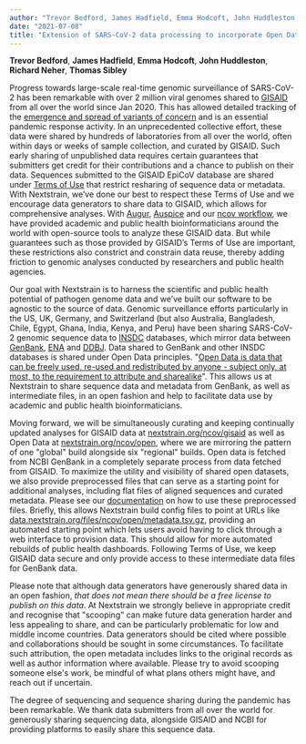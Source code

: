 ```yaml
---
author: "Trevor Bedford, James Hadfield, Emma Hodcoft, John Huddleston, Richard Neher, Thomas Sibley"
date: "2021-07-08"
title: "Extension of SARS-CoV-2 data processing to incorporate Open Data through GenBank"
---
```


**Trevor Bedford**, **James Hadfield**, **Emma Hodcoft**, **John Huddleston**, **Richard Neher**, **Thomas Sibley**

Progress towards large-scale real-time genomic surveillance of SARS-CoV-2 has been remarkable with over 2 million viral genomes shared to [GISAID](https://www.gisaid.org/) from all over the world since Jan 2020. This has allowed detailed tracking of the [emergence and spread of variants of concern](https://www.who.int/en/activities/tracking-SARS-CoV-2-variants/) and is an essential pandemic response activity. In an unprecedented collective effort, these data were shared by hundreds of laboratories from all over the world, often within days or weeks of sample collection, and curated by GISAID. Such early sharing of unpublished data requires certain guarantees that submitters get credit for their contributions and a chance to publish on their data. Sequences submitted to the GISAID EpiCoV database are shared under [Terms of Use](https://www.gisaid.org/registration/terms-of-use/) that restrict resharing of sequence data or metadata. With Nextstrain, we’ve done our best to respect these Terms of Use and we encourage data generators to share data to GISAID, which allows for comprehensive analyses. With [Augur](https://github.com/nextstrain/augur), [Auspice](https://github.com/nextstrain/auspice) and our [ncov workflow](https://github.com/nextstrain/ncov), we have provided academic and public health bioinformaticians around the world with open-source tools to analyze these GISAID data. But while guarantees such as those provided by GISAID’s Terms of Use are important, these restrictions also constrict and constrain data reuse, thereby adding friction to genomic analyses conducted by researchers and public health agencies.

Our goal with Nextstrain is to harness the scientific and public health potential of pathogen genome data and we’ve built our software to be agnostic to the source of data. Genomic surveillance efforts particularly in the US, UK, Germany, and Switzerland (but also Australia, Bangladesh, Chile, Egypt, Ghana, India, Kenya, and Peru) have been sharing SARS-CoV-2 genomic sequence data to [INSDC](http://www.insdc.org/) databases, which mirror data between [GenBank](https://www.ncbi.nlm.nih.gov/genbank/), [ENA](https://www.ebi.ac.uk/ena/browser/home) and [DDBJ](https://www.ddbj.nig.ac.jp/). Data shared to GenBank and other INSDC databases is shared under Open Data principles. "[Open Data is data that can be freely used, re-used and redistributed by anyone - subject only, at most, to the requirement to attribute and sharealike](https://opendatahandbook.org/guide/en/what-is-open-data/)". This allows us at Nextstrain to share sequence data and metadata from GenBank, as well as intermediate files, in an open fashion and help to facilitate data use by academic and public health bioinformaticians.

Moving forward, we will be simultaneously curating and keeping continually updated analyses for GISAID data at [nextstrain.org/ncov/gisaid](https://nextstrain.org/ncov/gisaid) as well as Open Data at [nextstrain.org/ncov/open](https://nextstrain.org/ncov/open), where we are mirroring the pattern of one "global" build alongside six "regional" builds. Open data is fetched from NCBI GenBank in a completely separate process from data fetched from GISAID. To maximize the utility and visibility of shared open datasets, we also provide preprocessed files that can serve as a starting point for additional analyses, including flat files of aligned sequences and curated metadata. Please see our [documentation](https://github.com/nextstrain/ncov/blob/master/docs/remote_inputs.md) on how to use these preprocessed files. Briefly, this allows Nextstrain build config files to point at URLs like [data.nextstrain.org/files/ncov/open/metadata.tsv.gz](https://data.nextstrain.org/files/ncov/open/metadata.tsv.gz), providing an automated starting point which lets users avoid having to click through a web interface to provision data. This should allow for more automated rebuilds of public health dashboards. Following Terms of Use, we keep GISAID data secure and only provide access to these intermediate data files for GenBank data.

Please note that although data generators have generously shared data in an open fashion, _that does not mean there should be a free license to publish on this data_. At Nextstrain we strongly believe in appropriate credit and recognise that "scooping" can make future data generation harder and less appealing to share, and can be particularly problematic for low and middle income countries. Data generators should be cited where possible and collaborations should be sought in some circumstances. To facilitate such attribution, the open metadata includes links to the original records as well as author information where available. Please try to avoid scooping someone else's work, be mindful of what plans others might have, and reach out if uncertain.

The degree of sequencing and sequence sharing during the pandemic has been remarkable. We thank data submitters from all over the world for generously sharing sequencing data, alongside GISAID and NCBI for providing platforms to easily share this sequence data.
